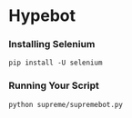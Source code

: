 # Hypebot

### Installing Selenium
`pip install -U selenium`

### Running Your Script
`python supreme/supremebot.py`
